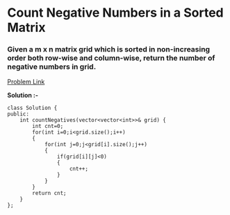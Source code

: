 # Count Negative Numbers in a Sorted Matrix

<h3>
Given a m x n matrix grid which is sorted in non-increasing order both row-wise and column-wise, return the number of negative numbers in grid.
</h3>

[Problem Link](https://leetcode.com/problems/count-negative-numbers-in-a-sorted-matrix/description/)


**Solution :-**

```
class Solution {
public:
    int countNegatives(vector<vector<int>>& grid) {
        int cnt=0;
        for(int i=0;i<grid.size();i++)
        {
            for(int j=0;j<grid[i].size();j++)
            {
                if(grid[i][j]<0)
                {
                    cnt++;
                }
            }
        }
        return cnt;
    }
};
```
